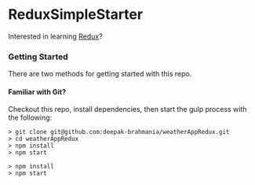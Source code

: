 # ReduxSimpleStarter

Interested in learning [Redux](https://www.udemy.com/react-redux/)?

### Getting Started

There are two methods for getting started with this repo.

#### Familiar with Git?
Checkout this repo, install dependencies, then start the gulp process with the following:

```
> git clone git@github.com:deepak-brahmania/weatherAppRedux.git
> cd weatherAppRedux
> npm install
> npm start
```

```
> npm install
> npm start
```
